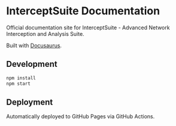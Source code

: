 # InterceptSuite Documentation

Official documentation site for InterceptSuite - Advanced Network Interception and Analysis Suite.

Built with [Docusaurus](https://docusaurus.io/).

## Development

```bash
npm install
npm start
```

## Deployment

Automatically deployed to GitHub Pages via GitHub Actions.
